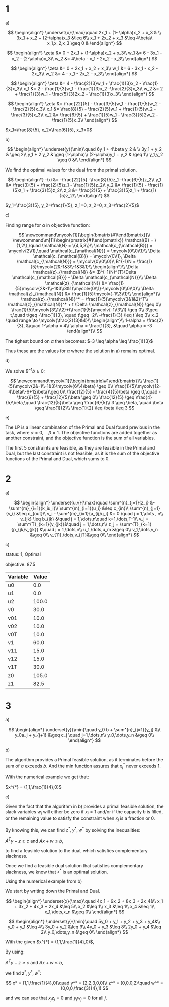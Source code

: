 # 1

a)

$$
\begin{align*}
\underset{x}{\max}\quad 2x_1 + (1- \alpha)x_2 + x_3 & \\
3x_1 + x_2 + (2-\alpha)x_3 &\leq 6\\
x_1 + 2x_2 + x_3 &\leq 4\beta\\
x_1,x_2,x_3 \geq 0 &
\end{align*}
$$

$$
\begin{align*}
\zeta &= 0 + 2x_1 + (1-\alpha)x_2 + x_3\\
w_1 &= 6 - 3x_1 - x_2 - (2-\alpha)x_3\\
w_2 &= 4\beta - x_1 - 2x_2 - x_3\\
\end{align*}
$$

$$
\begin{align*}
\zeta &= 0 + 2x_1 + x_2 + x_3\\
w_1 &= 6 - 3x_1 - x_2 - 2x_3\\
w_2 &= 4 - x_1 - 2x_2 - x_3\\
\end{align*}
$$

$$
\begin{align*}
\zeta &= 4 - \frac{2}{3}w_1 + \frac{1}{3}x_2 - \frac{1}{3}x_3\\
x_1 &= 2 - \frac{1}{3}w_1 - \frac{1}{3}x_2 -\frac{2}{3}x_3\\
w_2 &= 2 + \frac{1}{3}w_1 - \frac{5}{3}2x_2 - \frac{1}{3}x_3\\
\end{align*}
$$

$$
\begin{align*}
\zeta &= \frac{22}{5} - \frac{3}{5}w_1 - \frac{1}{5}w_2 - \frac{2}{5}x_3\\
x_1 &= \frac{8}{5} - \frac{2}{5}w_1 + \frac{1}{5}w_2 - \frac{3}{5}x_3\\
x_2 &= \frac{6}{5} + \frac{1}{5}w_1 - \frac{3}{5}2w_2 - \frac{1}{5}x_3\\
\end{align*}
$$


$x_1=\frac{8}{5}, x_2=\frac{6}{5}, x_3=0$

b)

$$
\begin{align*}
\underset{y}{\min}\quad 6y_1 + 4\beta y_2 & \\
3y_1 + y_2 & \geq 2\\
y_1 + 2 y_2 & \geq (1-\alpha)\\
(2-\alpha)y_1 + y_2 & \geq 1\\
y_1,y_2 \geq 0 &\\
\end{align*}
$$

We find the optimal values for the dual from the primal solution.

$$
\begin{align*}
-\xi &= -\frac{22}{5} -\frac{8}{5}z_1 -\frac{6}{5}z_2\\
y_1 &= \frac{3}{5} + \frac{2}{5}z_1 - \frac{1}{5}z_2\\
y_2 &= \frac{1}{5} - \frac{1}{5}z_1 + \frac{3}{5}z_2\\
z_3 &= \frac{2}{5} + \frac{3}{5}z_1 + \frac{1}{5}z_2\\
\end{align*}
$$

$y_1=\frac{3}{5}, y_2=\frac{1}{5}, z_1=0, z_2=0, z_3=\frac{2}{5}$


c)

Finding range for $\alpha$ in objective function:

$$
\newcommand\mycolv[1]{\begin{bmatrix}#1\end{bmatrix}}\\
\newcommand\m[1]{\begin{pmatrix}#1\end{pmatrix}} 
\mathcal{B} = \{1,2\},\quad \mathcal{N} = \{4,5,3\}\\
\mathcal{c_{\mathcal{B}}} = \mycolv{2\\1},\quad \mathcal{c_{\mathcal{N}}} = \mycolv{0\\0\\1}\\
\Delta \mathcal{c_{\mathcal{B}}} = \mycolv{0\\1}, \Delta \mathcal{c_{\mathcal{N}}} = \mycolv{0\\0\\0}\\
B^{-1}N = \frac{1}{5}\mycolv{2&-1&3\\-1&3&1}\\
\begin{align*}\\
\Delta \mathcal{z}_{\mathcal{N}} &= (B^{-1}N)^{T}\Delta \mathcal{c_{\mathcal{B}}} - \Delta \mathcal{c_{\mathcal{N}}}\\
\Delta \mathcal{z}_{\mathcal{N}} &= \frac{1}{5}\mycolv{2&-1\\-1&3\\3&1}\mycolv{0\\1}-\mycolv{0\\0\\0}\\
\Delta \mathcal{z}_{\mathcal{N}} &= \frac{1}{5}\mycolv{-1\\3\\1}\\
\end{align*}\\
\mathcal{z}_{\mathcal{N}}^* = \frac{1}{5}\mycolv{3&1&2}^T\\
\mathcal{z}_{\mathcal{N}}^* + t \Delta \mathcal{z}_{\mathcal{N}} \geq 0\\
\frac{1}{5}\mycolv{3\\1\\2}+t\frac{1}{5}\mycolv{-1\\3\\1} \geq 0\\
3\geq t,\quad t\geq -\frac{1}{3}, \quad t\geq -2\\
-\frac{1}{3} \leq t \leq 3\\
x_2 \quad range \to \mycolv{\frac{2}{3}&4}\\
\begin{align*}\\
1-\alpha = \frac{2}{3}, &\quad 1-\alpha = 4\\
\alpha = \frac{1}{3}, &\quad \alpha = -3
\end{align*}\\
$$

The tighest bound on $\alpha$ then becomes: $-3 \leq \alpha \leq \frac{1}{3}$

Thus these are the values for $\alpha$ where the solution in a) remains optimal.


d)

We solve $B^{-1}b \geq 0$:

$$
\newcommand\mycolv[1]{\begin{bmatrix}#1\end{bmatrix}}\\
\frac{1}{5}\mycolv{2&-1\\-1&3}\mycolv{6\\4\beta} \geq 0\\
\frac{1}{5}\mycolv{12-4\beta\\-6+12\beta}\geq 0\\
\frac{12}{5} - \frac{4}{5}\beta \geq 0,\quad -\frac{6}{5} + \frac{12}{5}\beta \geq 0\\
\frac{12}{5} \geq \frac{4}{5}\beta,\quad  \frac{12}{5}\beta \geq \frac{6}{5}\\
3 \geq \beta, \quad \beta \geq \frac{1}{2}\\
\frac{1}{2} \leq \beta \leq 3
$$

e)

The LP is a linear combination of the Primal and Dual found previous in the task,
where $\alpha =0,\quad \beta = 1$.
The objective functions are added together as another constraint, 
and the objective function is the sum of all variables.

The first 5 constraints are feasible, as they are feasible in the Primal and Dual,
but the last constraint is not feasible, as it is the sum of the objective functions 
of the Primal and Dual, which sums to 0.


# 2

a)

$$
\begin{align*}
\underset{u,v}{\max}\quad \sum^{n}_{j=1}{z_j} &- \sum^{m}_{i=1}{k_iu_i}\\
\sum^{m}_{i=1}{u_i} &\leq c_{in}\\
\sum^{n}_{j=1}{v_i} &\leq c_{out}\\
v_j - \sum^{m}_{i=1}{a_{ij}u_i} &= 0 \quad j = 1,\dots , n\\
v_{jk} \leq b_{jk} &\quad j = 1,\dots,n\quad k=1,\dots,T-1\\
v_j = \sum^{T}_{k=1}{v_{jk}}&\quad j = 1,\dots,n\\
z_j = \sum^{T}_{k=1}{p_{jk}v_{jk}} &\quad j = 1,\dots,n\\
u_1,\dots,u_m &\geq 0\\
v_1,\dots,v_n &\geq 0\\
v_{11},\dots,v_{jT}&\geq 0\\
\end{align*}
$$


c)

status: 1, Optimal

objective: 87.5

| Variable   | Value    |
|--------------- | --------------- |
|u0   | 0.0    |
|u1   | 0.0    |
|u2   | 100.0  |
|v0   | 30.0   |
|v01   | 10.0   |
|v02   | 10.0   |
|v0T   | 10.0   |
|v1   | 60.0   |
|v11   | 15.0   |
|v12   | 15.0   |
|v1T   | 30.0   |
|z0   | 105.0  |
|z1   | 82.5   |

# 3 

a) 

$$
\begin{align*}
\underset{y}{\min}\quad y_0 b + \sum^{n}_{j=1}{y_j} &\\
y_0a_j + y_{j+1} &\geq c_j \quad j=1,\dots,n\\
y_0,\dots,y_n &\geq 0\\
\end{align*}
$$

b)

The algorithm provides a Primal feasible solution,
as it terminates before the sum of $a$ exceeds $b$.
And the min function assures that $x^{*}_j$ never exceeds $1$.

With the numerical example we get that:

$x^{*} = (1,1,\frac{1}{4},0)$


c) 


Given the fact that the algorithm in b) provides a primal feasible solution,
the slack variables $w_j$ will either be zero if $x_j=1$ and/or if 
the capacity $b$ is filled, or the remaining 
value to satisfy the constraint when $x_j$ is a fraction or 0.

By knowing this, we can find $z^*,y^*,w^*$ by solving the inequalities:

$A^Ty - z \geq c$ and $Ax + w \leq b$,

to find a feasible solution to the dual, which satisfies complementary slackness.

Once we find a feasible dual solution that satisfies complementary slackness,
we know that $x^*$ is an optimal solution.


Using the numerical example from b)

We start by writing down the Primal and Dual.

$$
\begin{align*}
\underset{x}{\max}\quad 4x_1 + 9x_2 + 8x_3 + 2x_4&\\
x_1 + 3x_2 + 4x_3 + 2x_4 &\leq 5\\
x_2 &\leq 1\\
x_3 &\leq 1\\
x_4 &\leq 1\\
x_1,\dots,x_n &\geq 0\\
\end{align*}
$$


$$
\begin{align*}
\underset{y}{\min}\quad 5y_0 + y_1 + y_2 + y_3 + y_4&\\
y_0 + y_1 &\leq 4\\
3y_0 + y_2 &\leq 9\\
4y_0 + y_3 &\leq 8\\
2y_0 + y_4 &\leq 2\\
y_0,\dots,y_n &\geq 0\\
\end{align*}
$$

With the given $x^{*} = (1,1,\frac{1}{4},0)$,


By using:

$A^Ty - z \geq c$ and $Ax + w \leq b$,

we find $z^*,y^*,w^*$:

$$
x* = (1,1,\frac{1}{4},0)\quad y^* = (2,2,3,0,0)\\
z^* = (0,0,0,2)\quad w^* = (0,0,0,\frac{3}{4},1)
$$

and we can see that $x_jz_j=0$ and $y_jw_j=0$ for all $j$. 
